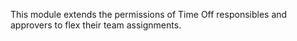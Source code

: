 This module extends the permissions of Time Off responsibles and approvers to flex
their team assignments.
